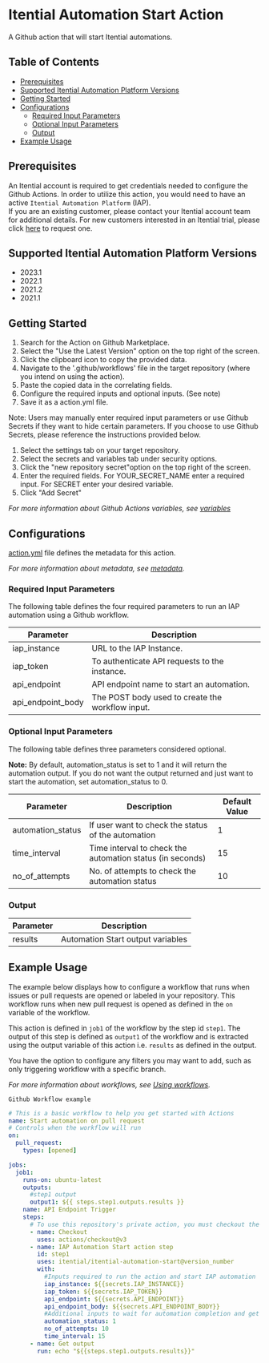 # Itential Automation Start Action

A Github action that will start Itential automations.

## Table of Contents

- [Prerequisites](#prerequisites)
- [Supported Itential Automation Platform Versions](#supported-iap-versions)
- [Getting Started](#getting-started)
- [Configurations](#configurations)
  - [Required Input Parameters](#required-input-parameters)
  - [Optional Input Parameters](#optional-input-parameters)
  - [Output](#output)
- [Example Usage](#example-usage)

## Prerequisites

An Itential account is required to get credentials needed to configure the Github Actions.
In order to utilize this action, you would need to have an active `Itential Automation Platform` (IAP).\
If you are an existing customer, please contact your Itential account team for additional details.
For new customers interested in an Itential trial, please click [here](https://www.itential.com/get-started/) to request one.

## Supported Itential Automation Platform Versions

* 2023.1
* 2022.1
* 2021.2
* 2021.1

## Getting Started

1. Search for the Action on Github Marketplace.
2. Select the "Use the Latest Version" option on the top right of the screen.
3. Click the clipboard icon to copy the provided data.
4. Navigate to the '.github/workflows' file in the target repository (where you intend on using the action).
5. Paste the copied data in the correlating fields.
6. Configure the required inputs and optional inputs. (See note)
7. Save it as a action.yml file.

Note: Users may manually enter required input parameters or use Github Secrets if they want to hide certain parameters. If you choose to use Github Secrets, please reference the instructions provided below.

1. Select the settings tab on your target repository.
2. Select the secrets and variables tab under security options.
3. Click the "new repository secret"option on the top right of the screen.
4. Enter the required fields.
   For YOUR_SECRET_NAME enter a required input.
   For SECRET enter your desired variable.
5. Click "Add Secret"

_For more information about Github Actions variables, see [variables](https://docs.github.com/en/actions/learn-github-actions/variables)_

## Configurations

[action.yml](action.yml) file defines the metadata for this action.

_For more information about metadata, see [metadata](https://docs.github.com/en/actions/creating-actions/metadata-syntax-for-github-actions)._

### Required Input Parameters

The following table defines the four required parameters to run an IAP automation using a Github workflow.

| Parameter         | Description                                      |
| ----------------- | ------------------------------------------------ |
| iap_instance      | URL to the IAP Instance.                         |
| iap_token         | To authenticate API requests to the instance.    |
| api_endpoint      | API endpoint name to start an automation.        |
| api_endpoint_body | The POST body used to create the workflow input. |

### Optional Input Parameters

The following table defines three parameters considered optional.

**Note:** By default, automation_status is set to 1 and it will return the automation output. If you do not want the output returned and just want to start the automation, set automation_status to 0.

| Parameter         | Description                                               | Default Value |
| ----------------- | --------------------------------------------------------- | ------------- |
| automation_status | If user want to check the status of the automation        | 1             |
| time_interval     | Time interval to check the automation status (in seconds) | 15            |
| no_of_attempts    | No. of attempts to check the automation status            | 10            |

### Output

| Parameter | Description                       |
| --------- | --------------------------------- |
| results   | Automation Start output variables |

## Example Usage

The example below displays how to configure a workflow that runs when issues or pull requests are opened or labeled in your repository. This workflow runs when new pull request is opened as defined in the `on` variable of the workflow.

This action is defined in `job1` of the workflow by the step id `step1`. The output of this step is defined as `output1` of the workflow and is extracted using the output variable of this action i.e. `results` as defined in the output.

You have the option to configure any filters you may want to add, such as only triggering workflow with a specific branch.

_For more information about workflows, see [Using workflows](https://docs.github.com/en/actions/using-workflows)._

`Github Workflow example `

```yaml
# This is a basic workflow to help you get started with Actions
name: Start automation on pull request
# Controls when the workflow will run
on:
  pull_request:
    types: [opened]

jobs:
  job1:
    runs-on: ubuntu-latest
    outputs:
      #step1 output
      output1: ${{ steps.step1.outputs.results }}
    name: API Endpoint Trigger
    steps:
      # To use this repository's private action, you must checkout the repository
      - name: Checkout
        uses: actions/checkout@v3
      - name: IAP Automation Start action step
        id: step1
        uses: itential/itential-automation-start@version_number
        with:
          #Inputs required to run the action and start IAP automation
          iap_instance: ${{secrets.IAP_INSTANCE}}
          iap_token: ${{secrets.IAP_TOKEN}}
          api_endpoint: ${{secrets.API_ENDPOINT}}
          api_endpoint_body: ${{secrets.API_ENDPOINT_BODY}}
          #Additional inputs to wait for automation completion and get output results.
          automation_status: 1
          no_of_attempts: 10
          time_interval: 15
      - name: Get output
        run: echo "${{steps.step1.outputs.results}}"
```
